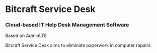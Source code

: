 # Bitcraft Service Desk
### Cloud-based IT Help Desk Management Software
Based on AdminLTE

Bitcraft Service Desk aims to eliminate paperwork in computer repairs.


